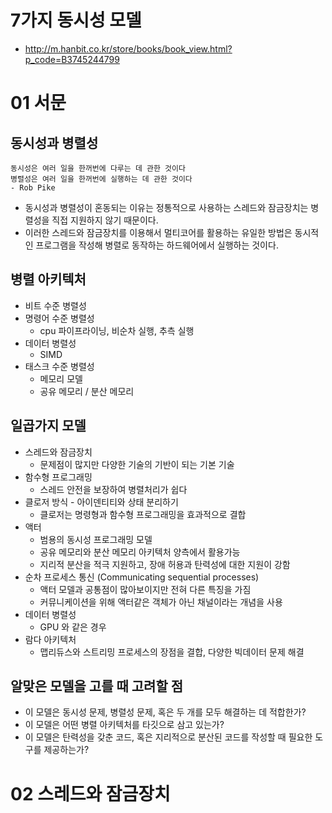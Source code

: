 # 7가지 동시성 모델

* http://m.hanbit.co.kr/store/books/book_view.html?p_code=B3745244799

# 01 서문

## 동시성과 병렬성
```
동시성은 여러 일을 한꺼번에 다루는 데 관한 것이다
병렬성은 여러 일을 한꺼번에 실행하는 데 관한 것이다
- Rob Pike
```

* 동시성과 병렬성이 혼동되는 이유는 정통적으로 사용하는 스레드와 잠금장치는 병렬성을 직접 지원하지 않기 때문이다.
* 이러한 스레드와 잠금장치를 이용해서 멀티코어를 활용하는 유일한 방법은 동시적인 프로그램을 작성해 병렬로 동작하는 하드웨어에서 실행하는 것이다.

## 병렬 아키텍처
* 비트 수준 병렬성
* 명령어 수준 병렬성
    * cpu 파이프라이닝, 비순차 실행, 추측 실행
* 데이터 병렬성 
    * SIMD
* 태스크 수준 병렬성
    * 메모리 모델
    * 공유 메모리 / 분산 메모리

## 일곱가지 모델
* 스레드와 잠금장치
    * 문제점이 많지만 다양한 기술의 기반이 되는 기본 기술
* 함수형 프로그래밍
    * 스레드 안전을 보장하여 병렬처리가 쉽다
* 클로저 방식 - 아이덴티티와 상태 분리하기
    * 클로저는 명령형과 함수형 프로그래밍을 효과적으로 결합
* 액터
    * 범용의 동시성 프로그래밍 모델
    * 공유 메모리와 분산 메모리 아키텍처 양측에서 활용가능
    * 지리적 분산을 적극 지원하고, 장애 허용과 탄력성에 대한 지원이 강함
* 순차 프로세스 통신 (Communicating sequential processes)
    * 액터 모델과 공통점이 많아보이지만 전혀 다른 특징을 가짐
    * 커뮤니케이션을 위해 액터같은 객체가 아닌 채널이라는 개념을 사용
* 데이터 병렬성
    * GPU 와 같은 경우
* 람다 아키텍처
    * 맵리듀스와 스트리밍 프로세스의 장점을 결합, 다양한 빅데이터 문제 해결

## 알맞은 모델을 고를 때 고려할 점
* 이 모델은 동시성 문제, 병렬성 문제, 혹은 두 개를 모두 해결하는 데 적합한가?
* 이 모델은 어떤 병렬 아키텍처를 타깃으로 삼고 있는가?
* 이 모델은 탄력성을 갖춘 코드, 혹은 지리적으로 분산된 코드를 작성할 때 필요한 도구를 제공하는가?

# 02 스레드와 잠금장치